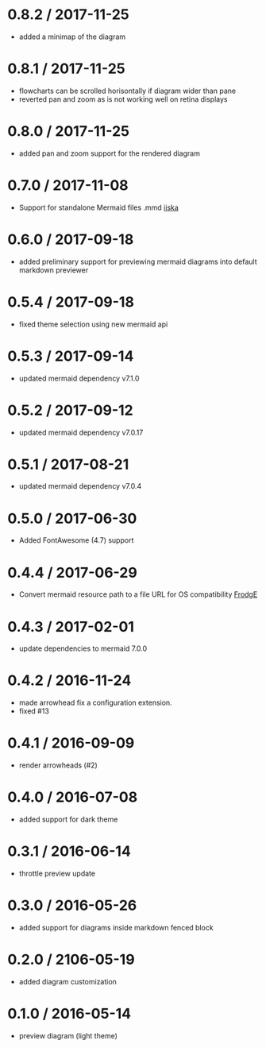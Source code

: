 # 0.8.2 / 2017-11-25

* added a minimap of the diagram

# 0.8.1 / 2017-11-25

* flowcharts can be scrolled horisontally if diagram wider than pane
* reverted pan and zoom as is not working well on retina displays

# 0.8.0 / 2017-11-25

* added pan and zoom support for the rendered diagram

# 0.7.0 / 2017-11-08

* Support for standalone Mermaid files .mmd [iiska](https://github.com/iiska)

# 0.6.0 / 2017-09-18

* added preliminary support for previewing mermaid diagrams into default markdown previewer

# 0.5.4 / 2017-09-18

* fixed theme selection using new mermaid api

# 0.5.3 / 2017-09-14

* updated mermaid dependency v7.1.0

# 0.5.2 / 2017-09-12

* updated mermaid dependency v7.0.17

# 0.5.1 / 2017-08-21

* updated mermaid dependency v7.0.4

# 0.5.0 / 2017-06-30

* Added FontAwesome (4.7) support

# 0.4.4 / 2017-06-29

* Convert mermaid resource path to a file URL for OS compatibility [FrodgE](https://github.com/FrodgE)

# 0.4.3 / 2017-02-01

* update dependencies to mermaid 7.0.0

# 0.4.2 / 2016-11-24

* made arrowhead fix a configuration extension.
* fixed #13

# 0.4.1 / 2016-09-09

* render arrowheads (#2)

# 0.4.0 / 2016-07-08

* added support for dark theme

# 0.3.1 / 2016-06-14

* throttle preview update

# 0.3.0 / 2016-05-26

* added support for diagrams inside markdown fenced block

# 0.2.0 / 2106-05-19

* added diagram customization

# 0.1.0 / 2016-05-14

* preview diagram (light theme)